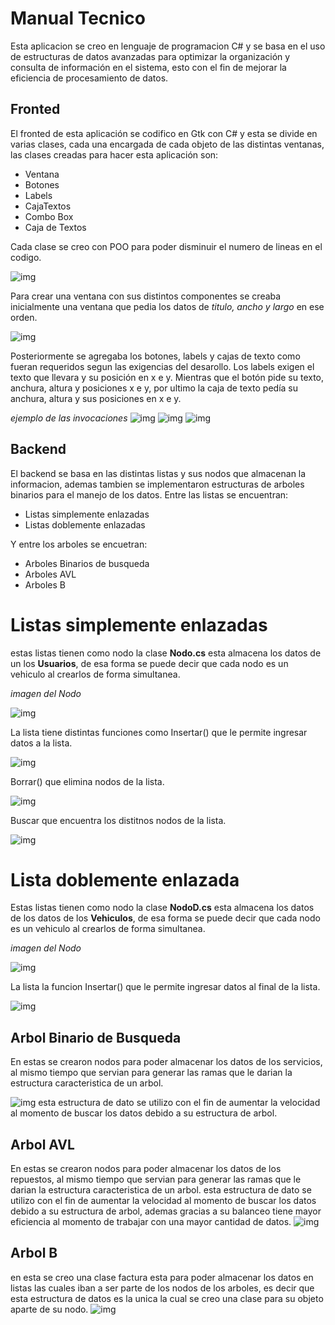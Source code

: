 # Manual Tecnico

Esta aplicacion se creo en lenguaje de programacion C# y se basa en el uso de estructuras de datos avanzadas
para optimizar la organización y consulta de información en el sistema, esto con el fin de mejorar la eficiencia de procesamiento de datos.

## Fronted
El fronted de esta aplicación se codifico en Gtk con C# y esta se divide en varias clases, cada una encargada de cada objeto de las distintas ventanas, las clases creadas para hacer esta aplicación son:
- Ventana
- Botones
- Labels
- CajaTextos
- Combo Box
- Caja de Textos
  
Cada clase se creo con POO para poder disminuir el numero de lineas en el codigo.

![img](imagenes/tec1.png)

Para crear una ventana con sus distintos componentes se creaba inicialmente una ventana que pedia los datos de *titulo, ancho y largo* en ese orden.

![img](imagenes/tec2.png)

Posteriormente se agregaba los botones, labels y cajas de texto como fueran requeridos segun las exigencias del desarollo. Los labels exigen el texto que llevara y su posición en x e y. Mientras que el botón pide su texto, anchura, altura y posiciones x e y, por ultimo la caja de texto pedía su anchura, altura y sus posiciones en x e y. 

*ejemplo de las invocaciones*
![img](imagenes/tec3.png)
![img](imagenes/tec4.png)
![img](imagenes/tec5.png)



## Backend

El backend se basa en las distintas listas y sus nodos que almacenan la informacion, ademas tambien se implementaron estructuras de arboles binarios para el manejo de los datos.
Entre las listas se encuentran:
- Listas simplemente enlazadas
- Listas doblemente enlazadas
  
 Y entre los arboles se encuetran:
 - Arboles Binarios de busqueda
 - Arboles AVL
 - Arboles B

# Listas simplemente enlazadas
estas listas tienen como nodo la clase **Nodo.cs** esta almacena los datos de un los **Usuarios**, de esa forma se puede decir que cada nodo es un vehiculo al crearlos de forma simultanea.

*imagen del Nodo*

![img](imagenes/nodos.png)



La lista tiene distintas funciones como Insertar() que le permite ingresar datos a la lista.

![img](imagenes/insertars.png)

Borrar() que elimina nodos de la lista. 

![img](imagenes/eliminars.png)

Buscar que encuentra los distitnos nodos de la lista.

![img](imagenes/buscars.png)

# Lista doblemente enlazada

Estas listas tienen como nodo la clase **NodoD.cs** esta almacena los datos de los datos de los **Vehiculos**, de esa forma se puede decir que cada nodo es un vehiculo al crearlos de forma simultanea.

*imagen del Nodo*

![img](imagenes/nodod.png)



La lista la funcion Insertar() que le permite ingresar datos al final de la lista.

![img](imagenes/insertard.png)


## Arbol Binario de Busqueda

En estas se crearon nodos para poder almacenar los datos de los servicios, al mismo tiempo que servian para generar las ramas que le darian la estructura caracteristica de un arbol.

![img](imagenes/nodobb.png)
esta estructura de dato se utilizo con el fin de aumentar la velocidad al momento de buscar los datos debido a su estructura de arbol.

## Arbol AVL
En estas se crearon nodos para poder almacenar los datos de los repuestos, al mismo tiempo que servian para generar las ramas que le darian la estructura caracteristica de un arbol.
esta estructura de dato se utilizo con el fin de aumentar la velocidad al momento de buscar los datos debido a su estructura de arbol, ademas gracias a su balanceo tiene mayor eficiencia al momento de trabajar con una mayor cantidad de datos.
![img](imagenes/nodoavl.png)
## Arbol B
en esta se creo una clase factura esta para poder almacenar los datos en listas las cuales iban a ser parte de los nodos de los arboles, es decir que esta estructura de datos es la unica la cual se creo una clase para su objeto aparte de su nodo.
![img](imagenes/nodob.png)


